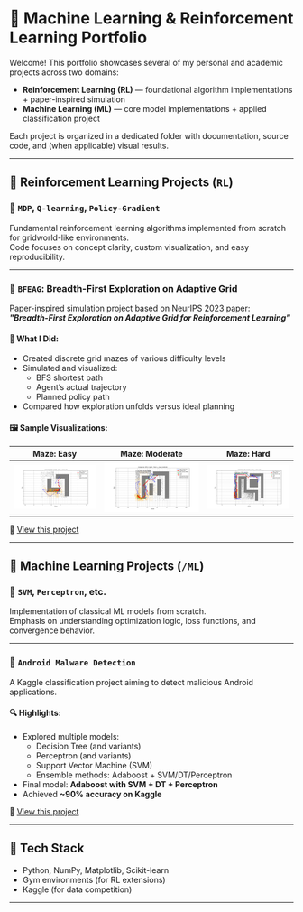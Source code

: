 # 🧠 Machine Learning & Reinforcement Learning Portfolio

Welcome! This portfolio showcases several of my personal and academic projects across two domains:

- **Reinforcement Learning (RL)** — foundational algorithm implementations + paper-inspired simulation
- **Machine Learning (ML)** — core model implementations + applied classification project

Each project is organized in a dedicated folder with documentation, source code, and (when applicable) visual results.

---

## 🔁 Reinforcement Learning Projects (`RL`)

### 📂 `MDP`, `Q-learning`, `Policy-Gradient`

Fundamental reinforcement learning algorithms implemented from scratch for gridworld-like environments.  
Code focuses on concept clarity, custom visualization, and easy reproducibility.

---

### 📂 `BFEAG`: Breadth-First Exploration on Adaptive Grid  
Paper-inspired simulation project based on NeurIPS 2023 paper:  
**_"Breadth-First Exploration on Adaptive Grid for Reinforcement Learning"_**

#### 🎯 What I Did:
- Created discrete grid mazes of various difficulty levels
- Simulated and visualized:
  - BFS shortest path
  - Agent’s actual trajectory
  - Planned policy path
- Compared how exploration unfolds versus ideal planning

#### 🖼️ Sample Visualizations:

| Maze: Easy | Maze: Moderate | Maze: Hard |
|------------|----------------|------------|
| ![easy](./Breadth-First%20Exploration%20on%20Adaptive%20Grid%20for%20Reinforcement%20Learning/plots/Maze_easy_good.png) | ![moderate](./Breadth-First%20Exploration%20on%20Adaptive%20Grid%20for%20Reinforcement%20Learning/plots/Maze_moderate_good.png) | ![hard](./Breadth-First%20Exploration%20on%20Adaptive%20Grid%20for%20Reinforcement%20Learning/plots/Maze_hard_good.png) |

📁 [View this project](./Breadth-First%20Exploration%20on%20Adaptive%20Grid%20for%20Reinforcement%20Learning/README.md)

---

## 🤖 Machine Learning Projects (`/ML`)

### 📂 `SVM`, `Perceptron`, etc.

Implementation of classical ML models from scratch.  
Emphasis on understanding optimization logic, loss functions, and convergence behavior.

---

### 📂 `Android Malware Detection`

A Kaggle classification project aiming to detect malicious Android applications.

#### 🔍 Highlights:
- Explored multiple models:  
  - Decision Tree (and variants)  
  - Perceptron (and variants)  
  - Support Vector Machine (SVM)  
  - Ensemble methods: Adaboost + SVM/DT/Perceptron
- Final model: **Adaboost with SVM + DT + Perceptron**  
- Achieved **~90% accuracy on Kaggle**

📁 [View this project](./Android-Malware-Detection/README.md)

---

## 🧰 Tech Stack

- Python, NumPy, Matplotlib, Scikit-learn
- Gym environments (for RL extensions)
- Kaggle (for data competition)

---

